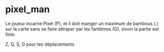# pixel_man

Le joueur incarne Pixel (P), et il doit manger un maximum de bambous (.) sur la carte sans se faire attraper par les fantômes (G), sinon la partie est finie. 

Z, Q, S, D pour les déplacements
